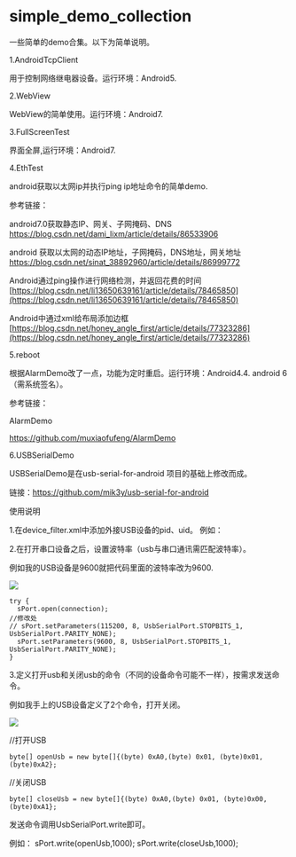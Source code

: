 # simple_demo_collection
一些简单的demo合集。以下为简单说明。

1.AndroidTcpClient

用于控制网络继电器设备。运行环境：Android5.

2.WebView

WebView的简单使用。运行环境：Android7.

3.FullScreenTest

界面全屏,运行环境：Android7.

4.EthTest

android获取以太网ip并执行ping ip地址命令的简单demo.

参考链接：

android7.0获取静态IP、网关、子网掩码、DNS
https://blog.csdn.net/dami_lixm/article/details/86533906

android 获取以太网的动态IP地址，子网掩码，DNS地址，网关地址
https://blog.csdn.net/sinat_38892960/article/details/86999772

Android通过ping操作进行网络检测，并返回花费的时间
[https://blog.csdn.net/li13650639161/article/details/78465850](https://blog.csdn.net/li13650639161/article/details/78465850)

Android中通过xml给布局添加边框
[https://blog.csdn.net/honey_angle_first/article/details/77323286](https://blog.csdn.net/honey_angle_first/article/details/77323286)

5.reboot  

根据AlarmDemo改了一点，功能为定时重启。运行环境：Android4.4. android 6（需系统签名）。

参考链接：

AlarmDemo

https://github.com/muxiaofufeng/AlarmDemo

6.USBSerialDemo

USBSerialDemo是在usb-serial-for-android 项目的基础上修改而成。

链接：https://github.com/mik3y/usb-serial-for-android

使用说明

1.在device_filter.xml中添加外接USB设备的pid、uid。
例如：
<usb-device vendor-id="1a86" product-id="7523" />

2.在打开串口设备之后，设置波特率（usb与串口通讯需匹配波特率）。

例如我的USB设备是9600就把代码里面的波特率改为9600.

![](https://i.imgur.com/A2Ej7C1.png)



    try {
      sPort.open(connection);
    //修改处
    // sPort.setParameters(115200, 8, UsbSerialPort.STOPBITS_1, UsbSerialPort.PARITY_NONE);
      sPort.setParameters(9600, 8, UsbSerialPort.STOPBITS_1, UsbSerialPort.PARITY_NONE);
    }
    

3.定义打开usb和关闭usb的命令（不同的设备命令可能不一样），按需求发送命令。

例如我手上的USB设备定义了2个命令，打开关闭。


![](https://i.imgur.com/wGT5wna.png)




//打开USB


    byte[] openUsb = new byte[]{(byte) 0xA0,(byte) 0x01, (byte)0x01,(byte)0xA2};

//关闭USB


    byte[] closeUsb = new byte[]{(byte) 0xA0,(byte) 0x01, (byte)0x00,(byte)0xA1};

发送命令调用UsbSerialPort.write即可。

例如：
sPort.write(openUsb,1000);
sPort.write(closeUsb,1000);



